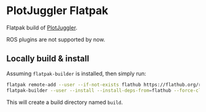 # PlotJuggler Flatpak

Flatpak build of [PlotJuggler](https://github.com/facontidavide/PlotJuggler).

ROS plugins are not supported by now.

## Locally build & install

Assuming `flatpak-builder` is installed, then simply run:

```sh
flatpak remote-add --user --if-not-exists flathub https://flathub.org/repo/flathub.flatpakrepo
flatpak-builder --user --install --install-deps-from=flathub --force-clean build com.facontidavide.PlotJuggler.yml
```

This will create a build directory named `build`.
